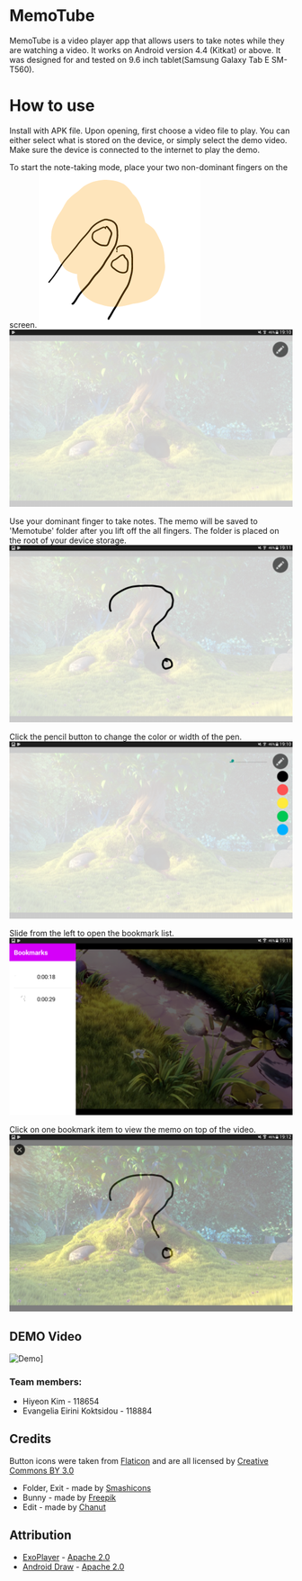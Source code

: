 # MemoTube
MemoTube is a video player app that allows users to take notes while they are watching a video.
It works on Android version 4.4 (Kitkat) or above. It was designed for and tested on 9.6 inch tablet(Samsung Galaxy Tab E SM-T560).

# How to use
Install with APK file. Upon opening, first choose a video file to play. You can either select what is stored on the device, or simply select the demo video. Make sure the device is connected to the internet to play the demo.

To start the note-taking mode, place your two non-dominant fingers on the screen.
![Two Fingers](images/twoFingers.png)
![Note Taking Mode](images/noteTaking.png)

Use your dominant finger to take notes. The memo will be saved to 'Memotube' folder after you lift off the all fingers. The folder is placed on the root of your device storage.
![Taking Note](images/takingNote.png)

Click the pencil button to change the color or width of the pen.
![Editor Button](images/editorButton.png)

Slide from the left to open the bookmark list.
![Bookmark List](images/bookmarkList.png)

Click on one bookmark item to view the memo on top of the video.
![Displaying Memo](images/displayMemo.png)

## DEMO Video
![Demo](https://github.com/evakok/memotube/blob/Final/demo.gif)]

### Team members:
* Hiyeon Kim - 118654
* Evangelia Eirini Koktsidou - 118884

## Credits
Button icons were taken from [Flaticon](www.flaticon.com) and are all licensed by [Creative Commons BY 3.0](http://creativecommons.org/licenses/by/3.0/)

* Folder, Exit - made by [Smashicons](https://www.flaticon.com/authors/smashicons)
* Bunny - made by [Freepik](http://www.freepik.com)
* Edit - made by [Chanut](https://www.flaticon.com/authors/chanut)

## Attribution
* [ExoPlayer](https://google.github.io/ExoPlayer/) - [Apache 2.0](http://www.apache.org/licenses/LICENSE-2.0)
* [Android Draw](https://github.com/divyanshub024/AndroidDraw) - [Apache 2.0](http://www.apache.org/licenses/LICENSE-2.0)

